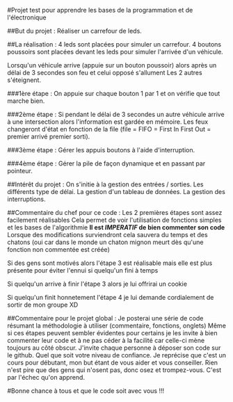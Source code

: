 #Projet test pour apprendre les bases de la programmation et de l'électronique

##But du projet : 
Réaliser un carrefour de leds.

##La réalisation : 
4 leds sont placées pour simuler un carrefour. 
4 boutons poussoirs sont placées devant les leds pour simuler l'arrivée d'un véhicule.

Lorsqu'un véhicule arrive (appuie sur un bouton poussoir) alors après un délai de 3 secondes son feu et celui opposé s'allument
Les 2 autres s'éteignent.

###1ère étape : 
On appuie sur chaque bouton 1 par 1 et on vérifie que tout marche bien.

###2ème étape : 
Si pendant le délai de 3 secondes un autre véhicule arrive à une intersection alors l'information est gardée en mémoire. Les feux changeront d'état en fonction de la file (file = FIFO = First In First Out = premier arrivé premier sorti).

###3ème étape : 
Gérer les appuis boutons à l'aide d'interruption.

###4ème étape : 
Gérer la pile de façon dynamique et en passant par pointeur.

##Intérêt du projet :
On s'initie à la gestion des entrées / sorties.
Les différents type de délai.
La gestion d'un tableau de données.
La gestion des interruptions.

##Commentaire du chef pour ce code :
Les 2 premières étapes sont assez facilement réalisables
Cela permet de voir l'utilisation de fonctions simples et les bases de l'algorithmie
**Il est _IMPERATIF_ de bien commenter son code**
Lorsque des modifications surviendront cela sauvera du temps et des chatons (oui car dans le monde un chaton mignon meurt dès qu'une fonction non commentée est créée)

Si des gens sont motivés alors l'étape 3 est réalisable mais elle est plus présente pour éviter l'ennui si quelqu'un fini à temps

Si quelqu'un arrive à finir l'étape 3 alors je lui offrirai un cookie

Si quelqu'un finit honnetement l'étape 4 je lui demande cordialement de sortir de mon groupe XD

##Commentaire pour le projet global :
Je posterai une série de code résumant la méthodologie à utiliser (commentaire, fonctions, onglets)
Même si ces étapes peuvent sembler évidentes pour certains je les invite à bien commenter leur code et à ne pas céder à la facilité car celle-ci mène toujours au côté obscur.
J'invite chaque personne à déposer son code sur le github. Quel que soit votre niveau de confiance. Je reprécise que c'est un cours pour débutant, mon but étant de vous aider et vous conseiller.
Rien n'est pire que des gens qui n'osent pas, donc osez et trompez-vous. C'est par l'échec qu'on apprend.

#Bonne chance à tous et que le code soit avec vous !!!
